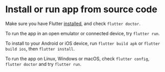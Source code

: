 # Install or run app from source code

Make sure you have Flutter
[installed](https://flutter.dev/docs/get-started/install), and check
`flutter doctor`.

To run the app in an open emulator or connected device, try `flutter
run`.

To install to your Android or iOS device, run `flutter build apk` or
`flutter build ios`, then `flutter install`.

To run the app on Linux, Windows or macOS, check `flutter config`,
 `flutter doctor` and try `flutter run`.
